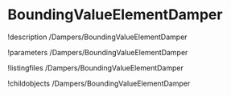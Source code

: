 <!-- MOOSE Documentation Stub: Remove this when content is added. -->

# BoundingValueElementDamper
!description /Dampers/BoundingValueElementDamper

!parameters /Dampers/BoundingValueElementDamper

!listingfiles /Dampers/BoundingValueElementDamper

!childobjects /Dampers/BoundingValueElementDamper
